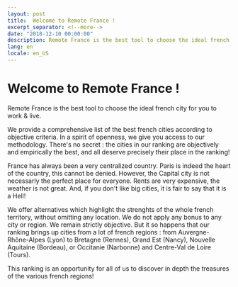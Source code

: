 ```yaml
---
layout: post
title:  Welcome to Remote France !
excerpt_separator: <!--more-->
date: "2018-12-10 00:00:00"
description: Remote France is the best tool to choose the ideal french city for you to work & live.
lang: en
locale: en_US
---
```


# Welcome to Remote France ! 

Remote France is the best tool to choose the ideal french city for you to work & live.

We provide a comprehensive list of the best french cities according to objective criteria. In a spirit of openness, we give you access to our methodology. There's no secret : the cities in our ranking are objectively and empirically the best, and all deserve precisely their place in the ranking!

<!--more-->

France has always been a very centralized country. Paris is indeed the heart of the country, this cannot be denied. However, the Capital city is not necessarly the perfect place for everyone. Rents are very expensive, the weather is not great. And, if you don't like big cities, it is fair to say that it is a Hell!

We offer alternatives which highlight the strenghts of the whole french territory, without omitting any location. We do not apply any bonus to any city or region. We remain strictly objective. But it so happens that our ranking brings up cities from a lot of french regions : from Auvergne-Rhône-Alpes (Lyon) to Bretagne (Rennes), Grand Est (Nancy), Nouvelle Aquitaine (Bordeau), or Occitanie (Narbonne) and Centre-Val de Loire (Tours).

This ranking is an opportunity for all of us to discover in depth the treasures of the various french regions!

